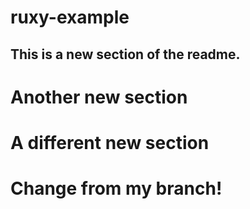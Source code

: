 # ruxy-example

## This is a new section of the readme.

# Another new section

# A different new section

# Change from my branch!
